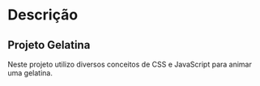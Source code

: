 # Descrição

## Projeto Gelatina

Neste projeto utilizo diversos conceitos de CSS e JavaScript para animar uma gelatina.